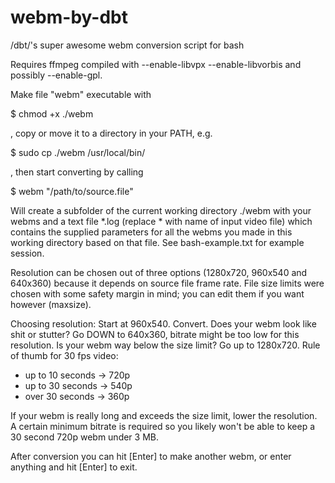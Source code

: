 # webm-by-dbt

/dbt/'s super awesome webm conversion script for bash

Requires ffmpeg compiled with --enable-libvpx --enable-libvorbis and possibly --enable-gpl.

Make file "webm" executable with

$ chmod +x ./webm

, copy or move it to a directory in your PATH, e.g.

$ sudo cp ./webm /usr/local/bin/

, then start converting by calling

$ webm "/path/to/source.file"

Will create a subfolder of the current working directory ./webm with your webms and a text file *.log (replace * with name of input video file) which contains the supplied parameters for all the webms you made in this working directory based on that file.
See bash-example.txt for example session.

Resolution can be chosen out of three options (1280x720, 960x540 and 640x360) because it depends on source file frame rate.
File size limits were chosen with some safety margin in mind; you can edit them if you want however (maxsize).

Choosing resolution:
Start at 960x540. Convert. Does your webm look like shit or stutter? Go DOWN
to 640x360, bitrate might be too low for this resolution. Is your webm way below the size limit? Go up to 1280x720.
Rule of thumb for 30 fps video:
- up to 10 seconds -> 720p
- up to 30 seconds -> 540p
- over 30 seconds -> 360p

If your webm is really long and exceeds the size limit, lower the resolution. A certain minimum bitrate is required so you likely won't be able to keep a 30 second 720p webm under 3 MB.

After conversion you can hit [Enter] to make another webm, or enter anything and hit [Enter] to exit.
